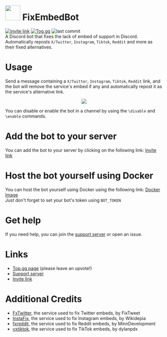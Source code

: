 # <img src="https://raw.githubusercontent.com/kenhendricks00/FixEmbedBot/main/assets/logo.png" width="48"> FixEmbedBot
<a href="https://discord.com/api/oauth2/authorize?client_id=1173820242305224764&permissions=274877934592&scope=bot+applications.commands" rel="nofollow"><img src="https://camo.githubusercontent.com/c9d524617457c843a9a16119bf4e905c95724baaff86e13e0426c274bc12a83b/68747470733a2f2f696d672e736869656c64732e696f2f62616467652f696e766974655f6c696e6b2d626c7565" alt="invite link" data-canonical-src="https://img.shields.io/badge/invite_link-blue" style="max-width: 100%;"></a>
<a href="https://top.gg/bot/1173820242305224764" rel="nofollow"><img src="https://camo.githubusercontent.com/af95e6799eab2821bfb606ae00f9f86f952ffd80149bf01f84d4ff7b4d014305/68747470733a2f2f696d672e736869656c64732e696f2f62616467652f546f672e67672d666333313634" alt="Tog.gg" data-canonical-src="https://img.shields.io/badge/Tog.gg-fc3164" style="max-width: 100%;"></a>
<img src="https://img.shields.io/github/last-commit/kenhendricks00/FixEmbedBot" alt="last commit" data-canonical-src="https://img.shields.io/github/last-commit/kenhendricks00/FixEmbedBot" style="max-width: 100%;">
<br>
A Discord bot that fixes the lack of embed of support in Discord. Automatically reposts <code>X/Twitter</code>, <code>Instagram</code>, <code>Tiktok</code>, <code>Reddit</code> and more as their fixed alternatives.

# Usage
Send a message containing a <code>X/Twitter</code>, <code>Instagram</code>, <code>Tiktok</code>, <code>Reddit</code> link, and the bot will remove the service's embed if any and automatically repost it as the service's alternative link.
<p align="center">
<img src="https://raw.githubusercontent.com/kenhendricks00/FixEmbedBot/main/assets/header.png">
</p>
You can disable or enable the bot in a channel by using the <code>\disable</code> and <code>\enable</code> commands.

# Add the bot to your server
You can add the bot to your server by clicking on the following link: [Invite link](https://discord.com/oauth2/authorize?client_id=1173820242305224764)

# Host the bot yourself using Docker
You can host the bot yourself using Docker using the following link: [Docker Image](https://hub.docker.com/r/kenhendricks00/fixembedbot)
<br>
Just don't forget to set your bot's token using <code>BOT_TOKEN</code>

# Get help
If you need help, you can join the [support server](https://discord.gg/QFxTAmtZdn) or open an issue.

# Links
- [Top.gg page](https://top.gg/bot/1173820242305224764) (please leave an upvote!)
- [Support server](https://discord.gg/QFxTAmtZdn)
- [Invite link](https://discord.com/api/oauth2/authorize?client_id=1173820242305224764&permissions=274877934592&scope=bot+applications.commands)

# Additional Credits
- [FxTwitter](https://github.com/FixTweet/FxTwitter), the service used to fix Twitter embeds, by FixTweet
- [InstaFix](https://github.com/Wikidepia/InstaFix), the service used to fix Instagram embeds, by Wikidepia
- [fxreddit](https://github.com/MinnDevelopment/fxreddit), the service used to fix Reddit embeds, by MinnDevelopment
- [vxtiktok](https://github.com/dylanpdx/vxtiktok), the service used to fix TikTok embeds, by dylanpdx

